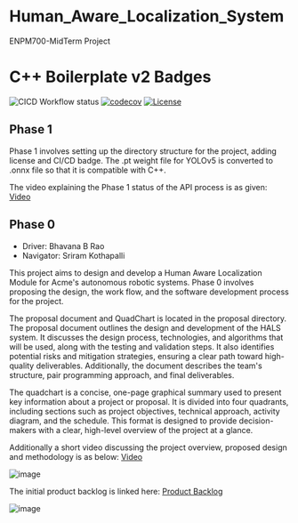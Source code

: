 
# Human_Aware_Localization_System
ENPM700-MidTerm Project

# C++ Boilerplate v2 Badges
![CICD Workflow status](https://github.com/bhavanarao3/Human_Aware_Localization_System/actions/workflows/run-unit-test-and-upload-codecov.yml/badge.svg) [![codecov](https://codecov.io/gh/bhavanarao3/Human_Aware_Localization_System/graph/badge.svg?token=8o7v3LGmTM)](https://codecov.io/gh/bhavanarao3/Human_Aware_Localization_System) [![License](https://img.shields.io/badge/license-MIT-blue.svg)](LICENSE)


## Phase 1

Phase 1 involves setting up the directory structure for the project, adding license and CI/CD badge. The .pt weight file for YOLOv5 is converted to .onnx file so that it is compatible with C++. 

The video explaining the Phase 1 status of the API process is as given: [Video](https://www.canva.com/design/DAGUb85ULqw/5sof80gLWsIjkFBiL5oSjw/view?utm_content=DAGUb85ULqw&utm_campaign=designshare&utm_medium=link&utm_source=recording_view)

## Phase 0

- Driver: Bhavana B Rao
- Navigator: Sriram Kothapalli

This project aims to design and develop a Human Aware Localization Module for Acme's autonomous robotic systems. Phase 0 involves proposing the design, the work flow, and the software development process for the project.

The proposal document and QuadChart is located in the proposal directory. The proposal document outlines the design and development of the HALS system. It discusses the design process, technologies, and algorithms that will be used, along with the testing and validation steps. It also identifies potential risks and mitigation strategies, ensuring a clear path toward high-quality deliverables. Additionally, the document describes the team's structure, pair programming approach, and final deliverables.

The quadchart is a concise, one-page graphical summary used to present key information about a project or proposal. It is divided into four quadrants, including sections such as project objectives, technical approach, activity diagram, and the schedule. This format is designed to provide decision-makers with a clear, high-level overview of the project at a glance.

Additionally a short video discussing the project overview, proposed design and methodology is as below:
[Video](https://www.canva.com/design/DAGTmxytqVQ/002m6bJGIoaTDRKGFH7m0Q/view?utm_content=DAGTmxytqVQ&utm_campaign=share_your_design&utm_medium=link&utm_source=shareyourdesignpanel)

![image](https://github.com/user-attachments/assets/22ce6b5f-0727-4427-b450-d9db92c255a9)

The initial product backlog is linked here: [Product Backlog](https://docs.google.com/spreadsheets/d/1BkUKRTix_gpAeI8nEOIU-Vc7oSzQCU-JUhH3wqEv24I/edit?usp=sharing)

![image](https://github.com/user-attachments/assets/96eedb68-ad43-4447-aace-59f3ea199413)


